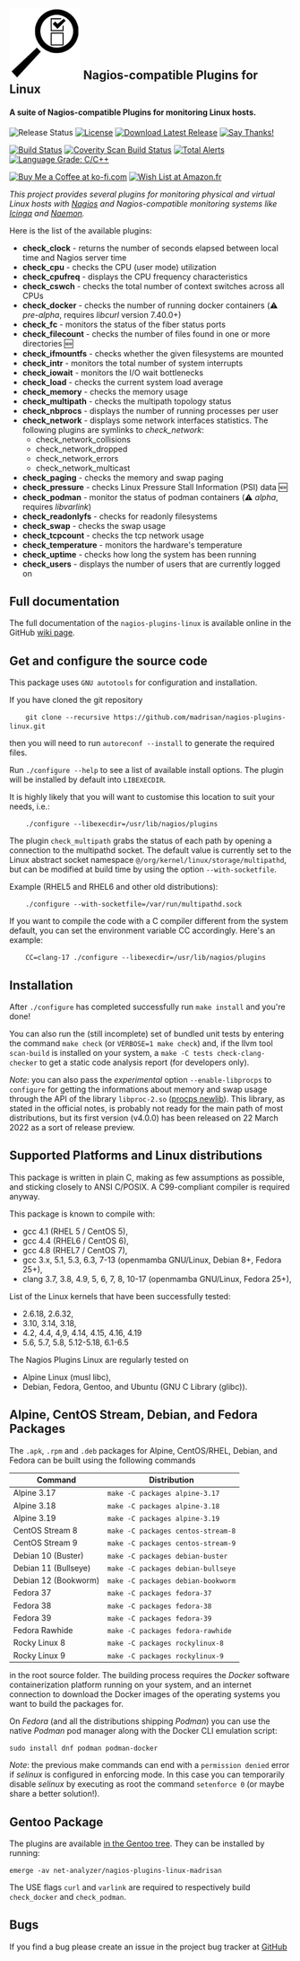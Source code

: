 ![Nagios-compatible Plugins for Linux](nagios-plugins-linux-logo-128.png) Nagios-compatible Plugins for Linux&nbsp;
------------------
#### A suite of Nagios-compatible Plugins for monitoring Linux hosts.

![Release Status](https://img.shields.io/badge/status-stable-brightgreen.svg)
[![License](https://img.shields.io/badge/License-GPL--3.0-blue.svg)](https://spdx.org/licenses/GPL-3.0-only.html)
[![Download Latest Release](https://img.shields.io/badge/download-latest--tarball-blue.svg)](https://github.com/madrisan/nagios-plugins-linux/releases/download/v31/nagios-plugins-linux-31.tar.xz)
[![Say Thanks!](https://img.shields.io/badge/Say%20Thanks-!-1EAEDB.svg)](https://saythanks.io/to/madrisan)

[![Build Status](https://travis-ci.org/madrisan/nagios-plugins-linux.svg?branch=master)](https://travis-ci.org/madrisan/nagios-plugins-linux)
[![Coverity Scan Build Status](https://img.shields.io/coverity/scan/3779.svg)](https://scan.coverity.com/projects/madrisan-nagios-plugins-linux)
[![Total Alerts](https://img.shields.io/lgtm/alerts/g/madrisan/nagios-plugins-linux.svg?logo=lgtm&logoWidth=18)](https://lgtm.com/projects/g/madrisan/nagios-plugins-linux/alerts/)
[![Language Grade: C/C++](https://img.shields.io/lgtm/grade/cpp/g/madrisan/nagios-plugins-linux.svg?logo=lgtm&logoWidth=18)](https://lgtm.com/projects/g/madrisan/nagios-plugins-linux/context:cpp)

<a href='https://ko-fi.com/K3K57TH3' target='_blank'><img height='36' style='border:0px;height:36px;' src='https://az743702.vo.msecnd.net/cdn/kofi2.png?v=0' border='0' alt='Buy Me a Coffee at ko-fi.com' /></a>
<a href='http://amzn.eu/8axPDQ1'><img height='36' src='https://images.freeimages.com/fic/images/icons/2229/social_media_mini/48/amazon.png' border='0' alt='Wish List at Amazon.fr' /></a>

*This project provides several plugins for monitoring physical and virtual Linux hosts with [Nagios](http://www.nagios.org/) and Nagios-compatible monitoring systems like [Icinga](https://icinga.com/learn/) and [Naemon](https://www.naemon.org/).*

Here is the list of the available plugins:

* **check_clock** - returns the number of seconds elapsed between local time and Nagios server time
* **check_cpu** - checks the CPU (user mode) utilization
* **check_cpufreq** - displays the CPU frequency characteristics
* **check_cswch** - checks the total number of context switches across all CPUs
* **check_docker** - checks the number of running docker containers (:warning: *pre-alpha*, requires *libcurl* version 7.40.0+)
* **check_fc** - monitors the status of the fiber status ports
* **check_filecount** - checks the number of files found in one or more directories :new:
* **check_ifmountfs** - checks whether the given filesystems are mounted
* **check_intr** - monitors the total number of system interrupts
* **check_iowait** - monitors the I/O wait bottlenecks
* **check_load** - checks the current system load average
* **check_memory** - checks the memory usage
* **check_multipath** - checks the multipath topology status
* **check_nbprocs** - displays the number of running processes per user
* **check_network** - displays some network interfaces statistics. The following plugins are symlinks to *check_network*:
  * check_network_collisions
  * check_network_dropped
  * check_network_errors
  * check_network_multicast
* **check_paging** - checks the memory and swap paging
* **check_pressure** - checks Linux Pressure Stall Information (PSI) data :new:
* **check_podman** - monitor the status of podman containers (:warning: *alpha*, requires *libvarlink*)
* **check_readonlyfs** - checks for readonly filesystems
* **check_swap** - checks the swap usage
* **check_tcpcount** - checks the tcp network usage
* **check_temperature** - monitors the hardware's temperature
* **check_uptime** - checks how long the system has been running
* **check_users** - displays the number of users that are currently logged on

## Full documentation

The full documentation of the `nagios-plugins-linux` is available online
in the GitHub [wiki page](https://github.com/madrisan/nagios-plugins-linux/wiki).

## Get and configure the source code

This package uses `GNU autotools` for configuration and installation.

If you have cloned the git repository

        git clone --recursive https://github.com/madrisan/nagios-plugins-linux.git

then you will need to run `autoreconf --install` to generate the required files.

Run `./configure --help` to see a list of available install options.
The plugin will be installed by default into `LIBEXECDIR`.

It is highly likely that you will want to customise this location to
suit your needs, i.e.:

        ./configure --libexecdir=/usr/lib/nagios/plugins

The plugin `check_multipath` grabs the status of each path by opening a
connection to the multipathd socket.  The default value is currently set to
the Linux abstract socket namespace `@/org/kernel/linux/storage/multipathd`,
but can be modified at build time by using the option `--with-socketfile`.

Example (RHEL5 and RHEL6 and other old distributions):

        ./configure --with-socketfile=/var/run/multipathd.sock

If you want to compile the code with a C compiler different from the system default,
you can set the environment variable CC accordingly. Here's an example:

        CC=clang-17 ./configure --libexecdir=/usr/lib/nagios/plugins

## Installation

After `./configure` has completed successfully run `make install` and
you're done!

You can also run the (still incomplete) set of bundled unit tests by entering
the command `make check` (or `VERBOSE=1 make check`) and, if the llvm tool
`scan-build` is installed on your system, a `make -C tests check-clang-checker`
to get a static code analysis report (for developers only).

_Note_: you can also pass the _experimental_ option `--enable-libprocps` to
`configure` for getting the informations about memory and swap usage through
the API of the library `libproc-2.so`
([procps newlib](https://gitlab.com/procps-ng/procps/tree/newlib)).
This library, as stated in the official notes, is probably not ready for the
main path of most distributions, but its first version (v4.0.0) has been
released on 22 March 2022 as a sort of release preview.

## Supported Platforms and Linux distributions

This package is written in plain C, making as few assumptions as possible, and
sticking closely to ANSI C/POSIX.
A C99-compliant compiler is required anyway.

This package is known to compile with:
* gcc 4.1 (RHEL 5 / CentOS 5),
* gcc 4.4 (RHEL6 / CentOS 6),
* gcc 4.8 (RHEL7 / CentOS 7),
* gcc 3.x, 5.1, 5.3, 6.3, 7-13 (openmamba GNU/Linux, Debian 8+, Fedora 25+),
* clang 3.7, 3.8, 4.9, 5, 6, 7, 8, 10-17 (openmamba GNU/Linux, Fedora 25+),

List of the Linux kernels that have been successfully tested:
* 2.6.18, 2.6.32,
* 3.10, 3.14, 3.18,
* 4.2, 4.4, 4,9, 4.14, 4.15, 4.16, 4.19
* 5.6, 5.7, 5.8, 5.12-5.18, 6.1-6.5

The Nagios Plugins Linux are regularly tested on
 * Alpine Linux (musl libc),
 * Debian, Fedora, Gentoo, and Ubuntu (GNU C Library (glibc)).

## Alpine, CentOS Stream, Debian, and Fedora Packages

The `.apk`, `.rpm` and `.deb` packages for Alpine, CentOS/RHEL, Debian, and Fedora can be built using the following commands

Command              | Distribution
-------------------- | ------------
Alpine 3.17          | `make -C packages alpine-3.17`
Alpine 3.18          | `make -C packages alpine-3.18`
Alpine 3.19          | `make -C packages alpine-3.19`
CentOS Stream 8      | `make -C packages centos-stream-8`
CentOS Stream 9      | `make -C packages centos-stream-9`
Debian 10 (Buster)   | `make -C packages debian-buster`
Debian 11 (Bullseye) | `make -C packages debian-bullseye`
Debian 12 (Bookworm) | `make -C packages debian-bookworm`
Fedora 37            | `make -C packages fedora-37`
Fedora 38            | `make -C packages fedora-38`
Fedora 39            | `make -C packages fedora-39`
Fedora Rawhide       | `make -C packages fedora-rawhide`
Rocky Linux 8        | `make -C packages rockylinux-8`
Rocky Linux 9        | `make -C packages rockylinux-9`

in the root source folder.
The building process requires the _Docker_ software containerization platform running on your system, and an internet connection to download the Docker images of the operating systems you want to build the packages for.

On *Fedora* (and all the distributions shipping *Podman*) you can use the native *Podman* pod manager along with the Docker CLI emulation script:

    sudo install dnf podman podman-docker

_Note_: the previous make commands can end with a `permission denied` error if *selinux* is configured in enforcing mode.
In this case you can temporarily disable *selinux* by executing as root the command `setenforce 0`
(or maybe share a better solution!).

## Gentoo Package

The plugins are available [in the Gentoo tree](https://packages.gentoo.org/packages/net-analyzer/nagios-plugins-linux-madrisan). They can be installed by running:
```
emerge -av net-analyzer/nagios-plugins-linux-madrisan
```
The USE flags `curl` and `varlink` are required to respectively build `check_docker` and `check_podman`.

## Bugs

If you find a bug please create an issue in the project bug tracker at
[GitHub](https://github.com/madrisan/nagios-plugins-linux/issues)
